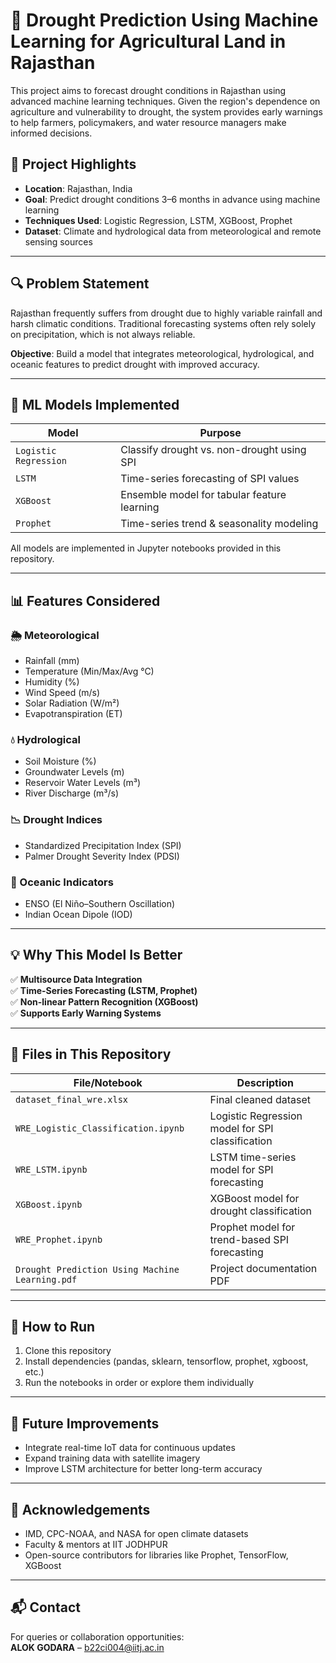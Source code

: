 # 🌾 Drought Prediction Using Machine Learning for Agricultural Land in Rajasthan

This project aims to forecast drought conditions in Rajasthan using advanced machine learning techniques. Given the region's dependence on agriculture and vulnerability to drought, the system provides early warnings to help farmers, policymakers, and water resource managers make informed decisions.

## 📌 Project Highlights

- **Location**: Rajasthan, India
- **Goal**: Predict drought conditions 3–6 months in advance using machine learning
- **Techniques Used**: Logistic Regression, LSTM, XGBoost, Prophet
- **Dataset**: Climate and hydrological data from meteorological and remote sensing sources

---

## 🔍 Problem Statement

Rajasthan frequently suffers from drought due to highly variable rainfall and harsh climatic conditions. Traditional forecasting systems often rely solely on precipitation, which is not always reliable.

**Objective**: Build a model that integrates meteorological, hydrological, and oceanic features to predict drought with improved accuracy.

---

## 🧠 ML Models Implemented

| Model               | Purpose                                 |
|--------------------|-----------------------------------------|
| `Logistic Regression` | Classify drought vs. non-drought using SPI |
| `LSTM`               | Time-series forecasting of SPI values     |
| `XGBoost`            | Ensemble model for tabular feature learning |
| `Prophet`            | Time-series trend & seasonality modeling  |

All models are implemented in Jupyter notebooks provided in this repository.

---

## 📊 Features Considered

### 🌦 Meteorological
- Rainfall (mm)
- Temperature (Min/Max/Avg °C)
- Humidity (%)
- Wind Speed (m/s)
- Solar Radiation (W/m²)
- Evapotranspiration (ET)

### 💧 Hydrological
- Soil Moisture (%)
- Groundwater Levels (m)
- Reservoir Water Levels (m³)
- River Discharge (m³/s)

### 📉 Drought Indices
- Standardized Precipitation Index (SPI)
- Palmer Drought Severity Index (PDSI)

### 🌊 Oceanic Indicators
- ENSO (El Niño–Southern Oscillation)
- Indian Ocean Dipole (IOD)

---

## 💡 Why This Model Is Better

✅ **Multisource Data Integration**  
✅ **Time-Series Forecasting (LSTM, Prophet)**  
✅ **Non-linear Pattern Recognition (XGBoost)**  
✅ **Supports Early Warning Systems**  

---

## 🧾 Files in This Repository

| File/Notebook                   | Description                                   |
|--------------------------------|-----------------------------------------------|
| `dataset_final_wre.xlsx`       | Final cleaned dataset                         |
| `WRE_Logistic_Classification.ipynb` | Logistic Regression model for SPI classification |
| `WRE_LSTM.ipynb`               | LSTM time-series model for SPI forecasting    |
| `XGBoost.ipynb`                | XGBoost model for drought classification      |
| `WRE_Prophet.ipynb`            | Prophet model for trend-based SPI forecasting |
| `Drought Prediction Using Machine Learning.pdf` | Project documentation PDF |

---

## 🧪 How to Run

1. Clone this repository
2. Install dependencies (pandas, sklearn, tensorflow, prophet, xgboost, etc.)
3. Run the notebooks in order or explore them individually

---

## 🚀 Future Improvements

- Integrate real-time IoT data for continuous updates
- Expand training data with satellite imagery
- Improve LSTM architecture for better long-term accuracy

---

## 🤝 Acknowledgements

- IMD, CPC-NOAA, and NASA for open climate datasets
- Faculty & mentors at IIT JODHPUR
- Open-source contributors for libraries like Prophet, TensorFlow, XGBoost

---

## 📬 Contact

For queries or collaboration opportunities:  
**ALOK GODARA** – b22ci004@iitj.ac.in  
